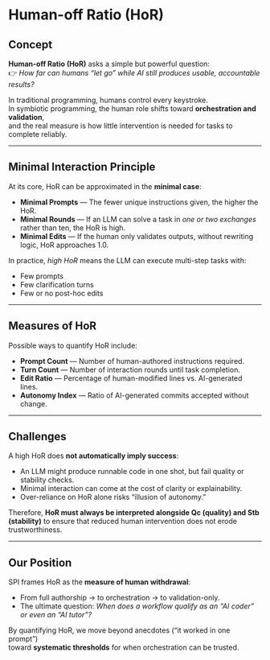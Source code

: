 # Human-off Ratio (HoR)

## Concept

**Human-off Ratio (HoR)** asks a simple but powerful question:  
👉 *How far can humans “let go” while AI still produces usable, accountable results?*

In traditional programming, humans control every keystroke.  
In symbiotic programming, the human role shifts toward **orchestration and validation**,  
and the real measure is how little intervention is needed for tasks to complete reliably.

---

## Minimal Interaction Principle

At its core, HoR can be approximated in the **minimal case**:

- **Minimal Prompts** — The fewer unique instructions given, the higher the HoR.  
- **Minimal Rounds** — If an LLM can solve a task in *one or two exchanges* rather than ten, the HoR is high.  
- **Minimal Edits** — If the human only validates outputs, without rewriting logic, HoR approaches 1.0.  

In practice, *high HoR* means the LLM can execute multi-step tasks with:  
- Few prompts  
- Few clarification turns  
- Few or no post-hoc edits  

---

## Measures of HoR

Possible ways to quantify HoR include:

- **Prompt Count** — Number of human-authored instructions required.  
- **Turn Count** — Number of interaction rounds until task completion.  
- **Edit Ratio** — Percentage of human-modified lines vs. AI-generated lines.  
- **Autonomy Index** — Ratio of AI-generated commits accepted without change.  

---

## Challenges

A high HoR does **not automatically imply success**:  
- An LLM might produce runnable code in one shot, but fail quality or stability checks.  
- Minimal interaction can come at the cost of clarity or explainability.  
- Over-reliance on HoR alone risks “illusion of autonomy.”  

Therefore, **HoR must always be interpreted alongside Qc (quality) and Stb (stability)** to ensure that reduced human intervention does not erode trustworthiness.

---

## Our Position

SPI frames HoR as the **measure of human withdrawal**:  
- From full authorship → to orchestration → to validation-only.  
- The ultimate question: *When does a workflow qualify as an “AI coder” or even an “AI tutor”?*

By quantifying HoR, we move beyond anecdotes (“it worked in one prompt”)  
toward **systematic thresholds** for when orchestration can be trusted.